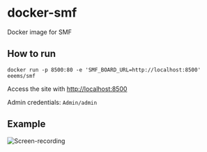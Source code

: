 # docker-smf
Docker image for SMF

## How to run
`docker run -p 8500:80 -e 'SMF_BOARD_URL=http://localhost:8500' eeems/smf`

Access the site with <http://localhost:8500>

Admin credentials: `Admin/admin`

## Example
![Screen-recording](https://i.imgur.com/laKoSDV.gif)
